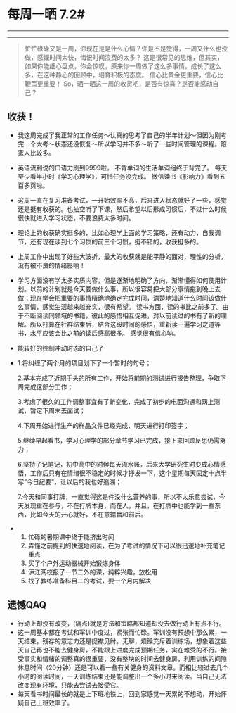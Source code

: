 # 每周一晒 7.2# 

---
<!-- toc -->
---
> 忙忙碌碌又是一周，你现在是是什么心情？你是不是觉得，一周又什么也没做，感慨时间太快，悔恨时间浪费的太多？
>这是很常见的思维，但其实，如果你能细心盘点，你会惊叹，原来你一周做了这么多事情，成长了这么多，在这种静心的回顾中，培育积极的态度。
>信心比黄金更重要，信心比鞭策更重要！
>So，晒一晒这一周的收货吧，是否有惊喜？是否能感动自己？

## 收获！
- 我这周完成了我正常的工作任务～认真的思考了自己的半年计划～但因为刚考完一个大考～状态还没恢复～所以学习并不多～听了一些时间管理的课程。陪家人比较多。
- 英语流利说的口语力刷到9999啦。
不背单词的生活单词组终于背完了。
每天至少看半小时《学习心理学》，可惜任务没完成。
微信读书《影响力》看到五百多页啦。
-   这周一直在复习准备考试，一开始效率不高，后来进入状态就好了一些，感觉还是挺有收获的。也抽空听了下课，然后希望以后形成习惯后，不过什么时候很快就进入学习状态，不要浪费太多时间。
- 理论上的收获确实挺多的，比如心理学上面的学习策略，还有动力，自我调节，还有现在读到七个习惯的前三个习惯，挺不错的，收获挺多的。
- 上周工作中出现了好些大波折，最大的收获就是能平静的面对，理性的分析，没有被不良的情绪影响！
- 学习方面没有学太多实质内容，但是逐渐地明确了方向，渐渐懂得如何使用计划。以前的计划就是今天要做什么事，所以很容易把大部分事情拖到晚上去做；现在学会把重要的事情精确地确定完成时间，清楚地知道什么时间该做什么事情，感觉生活越来越充实，很有希望。
读书方面，读的书比之前多了。由于不断阅读同领域的书籍，彼此的感悟相互促进，对以前读过的书有了新的理解。所以打算在社群结束后，结合这段时间的感悟，重新读一遍学习之道等书，水平应该会比之前的读后感高很多。
感觉很有信心呐。
-   能较好的控制冲动时态的自己了
- 
    1.将纠缠了两个月的项目划下了一个暂时的句号；
    
    2.基本完成了近期手头的所有工作，开始将前期的测试进行报告整理，争取下周完成这部分工作；  
    
    3.考虑了很久的工作调整事宜有了新变化，完成了初步的电面沟通和网上测试，暂定下周末去面试；
    
    4.下周开始进行生产的样品文件已经完成，明天进行打印签字；
    
    5.继续早起看书，学习心理学的部分章节学习已完成，接下来回顾反思仍需努力；
    
    6.坚持了记笔记，初中高中的时候每天流水账，后来大学研究生时变成心情感悟，工作后只有在情绪很不稳定的时候才抒发一下，这个星期每天固定十点半写“今日纪要”，让以后的我也好追溯；
    
    7.今天和同事打牌，一直觉得这是件没什么营养的事，所以不太乐意尝试，今天发现重在参与，不在打牌本身，而在人，并且，在打牌中也能学到一些东西，比如今天的开心就好，不在意输赢和前后。
- 
    1.  忙碌的暑期课中终于能挤出时间
    2. 弄懂之前提到的快速地阅读，在为了考试的情况下可以很迅速地补充笔记重点
    3. 买了个户外运动器械开始锻炼身体
    4. 沪江网校报了一节二外的课，纯粹兴趣，放松用
    5. 找了教练准备科目二的考试，要一个月内解决

## 遗憾QAQ
- 行动上却没有改变，(痛点)就是方法和策略都知道却没去做行动上有点不行。
- 这一周基本都在考试和军训中度过，紧张而忙碌。军训没有预想中那么累，一天结束，残存的意志力还是捉襟见肘。无聊，烦躁充斥着训练场，想象着这些天自己再也不能去健身房，不能跟上进度完成预期任务，实在难受的不行。接受事实和情绪的调整真的很重要，没有整块的时间去健身房，利用训练的间隙休息时间（20分钟）还是可以看一些有关健身的资料文章。而相比较过去几个小时的阅读时间，一天训练结束还是能调整出一个多小时来阅读。当自己无法改变现有环境，只能去尝试去接受它。
- 每天看书时间最长的就是上下班地铁上，回到家感觉一天累的不想动，开始怀疑自己上班效率了。